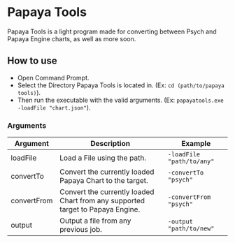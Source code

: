 # Papaya Tools
Papaya Tools is a light program made for converting between Psych and Papaya Engine charts, as well as more soon.

## How to use
- Open Command Prompt.
- Select the Directory Papaya Tools is located in. (Ex: `cd (path/to/papaya tools)`).
- Then run the executable with the valid arguments. (Ex: `papayatools.exe -loadFile "chart.json"`).

### Arguments
| Argument | Description | Example |
| --- | --- | --- |
| loadFile | Load a File using the path. | `-loadFile "path/to/any"` |
| convertTo | Convert the currently loaded Papaya Chart to the target. | `-convertTo "psych"` |
| convertFrom | Convert the currently loaded Chart from any supported target to Papaya Engine. | `-convertFrom "psych"` |
| output | Output a file from any previous job. | `-output "path/to/new"` |